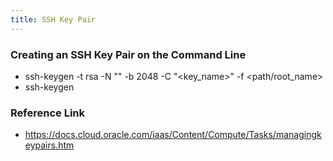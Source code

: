 ```yaml
---
title: SSH Key Pair
---
```

### Creating an SSH Key Pair on the Command Line
- ssh-keygen -t rsa -N "" -b 2048 -C "<key_name>" -f <path/root_name>
- ssh-keygen
### Reference Link
- https://docs.cloud.oracle.com/iaas/Content/Compute/Tasks/managingkeypairs.htm
